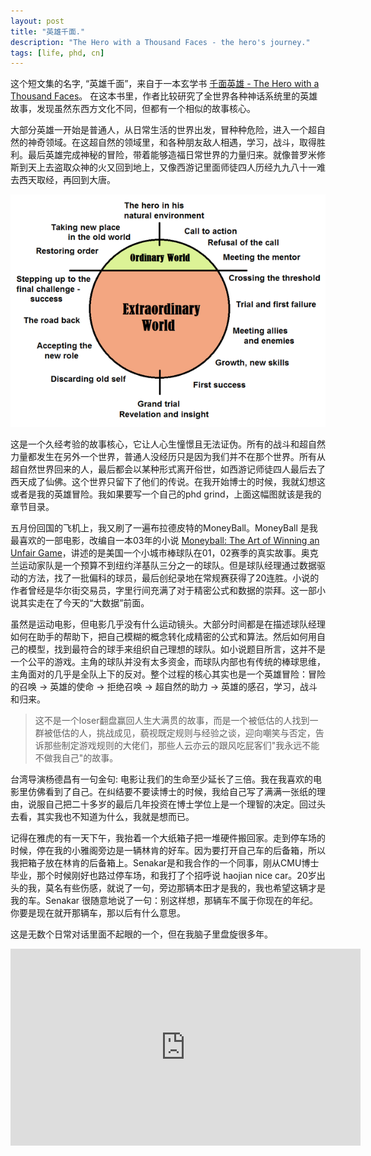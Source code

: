 ```yaml
---
layout: post
title: "英雄千面."
description: "The Hero with a Thousand Faces - the hero's journey."
tags: [life, phd, cn]
---
```


这个短文集的名字, “英雄千面”，来自于一本玄学书 [千面英雄 - The Hero with a Thousand Faces](https://www.amazon.com/Thousand-Faces-Collected-Joseph-Campbell/dp/1577315936/)。 在这本书里，作者比较研究了全世界各种神话系统里的英雄故事，发现虽然东西方文化不同，但都有一个相似的故事核心。

大部分英雄一开始是普通人，从日常生活的世界出发，冒种种危险，进入一个超自然的神奇领域。在这超自然的领域里，和各种朋友敌人相遇，学习，战斗，取得胜利。最后英雄完成神秘的冒险，带着能够造福日常世界的力量归来。就像普罗米修斯到天上去盗取众神的火又回到地上，又像西游记里面师徒四人历经九九八十一难去西天取经，再回到大唐。

<img src="/resources/the_hero_journey.png" alt="hero journey"/> 

这是一个久经考验的故事核心，它让人心生憧憬且无法证伪。所有的战斗和超自然力量都发生在另外一个世界，普通人没经历只是因为我们并不在那个世界。所有从超自然世界回来的人，最后都会以某种形式离开俗世，如西游记师徒四人最后去了西天成了仙佛。这个世界只留下了他们的传说。在我开始博士的时候，我就幻想这或者是我的英雄冒险。我如果要写一个自己的phd grind，上面这幅图就该是我的章节目录。

五月份回国的飞机上，我又刷了一遍布拉德皮特的MoneyBall。MoneyBall 是我最喜欢的一部电影，改编自一本03年的小说 [Moneyball: The Art of Winning an Unfair Game](https://www.amazon.com/Moneyball-Art-Winning-Unfair-Game/dp/0393324818)，讲述的是美国一个小城市棒球队在01，02赛季的真实故事。奥克兰运动家队是一个预算不到纽约洋基队三分之一的球队。但是球队经理通过数据驱动的方法，找了一批偏科的球员，最后创纪录地在常规赛获得了20连胜。小说的作者曾经是华尔街交易员，字里行间充满了对于精密公式和数据的崇拜。这一部小说其实走在了今天的“大数据”前面。

虽然是运动电影，但电影几乎没有什么运动镜头。大部分时间都是在描述球队经理如何在助手的帮助下，把自己模糊的概念转化成精密的公式和算法。然后如何用自己的模型，找到最符合的球手来组织自己理想的球队。如小说题目所言，这并不是一个公平的游戏。主角的球队并没有太多资金，而球队内部也有传统的棒球思维，主角面对的几乎是全队上下的反对。整个过程的核心其实也是一个英雄冒险：冒险的召唤 -> 英雄的使命 -> 拒绝召唤 ->
超自然的助力 -> 英雄的感召，学习，战斗和归来。

> 这不是一个loser翻盘赢回人生大满贯的故事，而是一个被低估的人找到一群被低估的人，挑战成见，藐视既定规则与经验之谈，迎向嘲笑与否定，告诉那些制定游戏规则的大佬们，那些人云亦云的跟风吃屁客们"我永远不能不做我自己"的故事。

台湾导演杨德昌有一句金句: 电影让我们的生命至少延长了三倍。我在我喜欢的电影里仿佛看到了自己。在纠结要不要读博士的时候，我给自己写了满满一张纸的理由，说服自己把二十多岁的最后几年投资在博士学位上是一个理智的决定。回过头去看，其实我也不知道为什么，我就是想而已。

记得在雅虎的有一天下午，我抬着一个大纸箱子把一堆硬件搬回家。走到停车场的时候，停在我的小雅阁旁边是一辆林肯的好车。因为要打开自己车的后备箱，所以我把箱子放在林肯的后备箱上。Senakar是和我合作的一个同事，刚从CMU博士毕业，那个时候刚好也路过停车场，和我打了个招呼说 haojian nice car。20岁出头的我，莫名有些伤感，就说了一句，旁边那辆本田才是我的，我也希望这辆才是我的车。Senakar 很随意地说了一句：别这样想，那辆车不属于你现在的年纪。你要是现在就开那辆车，那以后有什么意思。

这是无数个日常对话里面不起眼的一个，但在我脑子里盘旋很多年。


<iframe width="560" height="315" src="https://www.youtube.com/embed/MfUbixnAnVQ" frameborder="0" allow="autoplay; encrypted-media" allowfullscreen></iframe>
 
